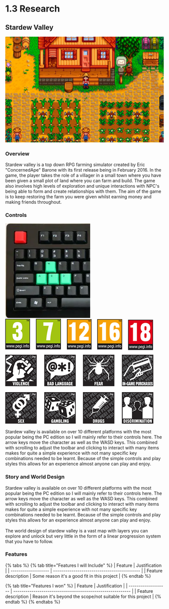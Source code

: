 # 1.3 Research

## Stardew Valley

![](<../.gitbook/assets/image (5).png>)

### Overview

Stardew valley is a top down RPG farming simulator created by Eric "ConcernedApe" Barone with its first release being in February 2016. In the game, the player takes the role of a villager in a small town where you have been given a small plot of land where you can farm and build. The game also involves high levels of exploration and unique interactions with NPC's being able to form and create relationships with them. The aim of the game is to keep restoring the farm you were given whilst earning money and making friends throughout.

### Controls

![](<../.gitbook/assets/image (4).png>)![](<../.gitbook/assets/image (2).png>)

Stardew valley is available on over 10 different platforms with the most popular being the PC edition so I will mainly refer to their controls here. The arrow keys move the character as well as the WASD keys. This combined with scrolling to adjust the toolbar and clicking to interact with many items makes for quite a simple experience with not many specific key combinations needed to be learnt. Because of the simple controls and play styles this allows for an experience almost anyone can play and enjoy.&#x20;

### Story and World Design

Stardew valley is available on over 10 different platforms with the most popular being the PC edition so I will mainly refer to their controls here. The arrow keys move the character as well as the WASD keys. This combined with scrolling to adjust the toolbar and clicking to interact with many items makes for quite a simple experience with not many specific key combinations needed to be learnt. Because of the simple controls and play styles this allows for an experience almost anyone can play and enjoy. \
\
The world design of stardew valley is a vast map with layers you can explore and unlock but very little in the form of a linear progression system that you have to follow.&#x20;



### Features

{% tabs %}
{% tab title="Features I will Include" %}
| Feature             | Justification                               |
| ------------------- | ------------------------------------------- |
| Feature description | Some reason it's a good fit in this project |
{% endtab %}

{% tab title="Features I won" %}
| Feature             | Justification                                              |
| ------------------- | ---------------------------------------------------------- |
| Feature description | Reason it's beyond the scope/not suitable for this project |
{% endtab %}
{% endtabs %}
